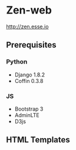 # Zen-web

http://zen.esse.io

## Prerequisites

### Python
- Django 1.8.2
- Coffin 0.3.8

### JS
- Bootstrap 3
- AdminLTE
- D3js

## HTML Templates